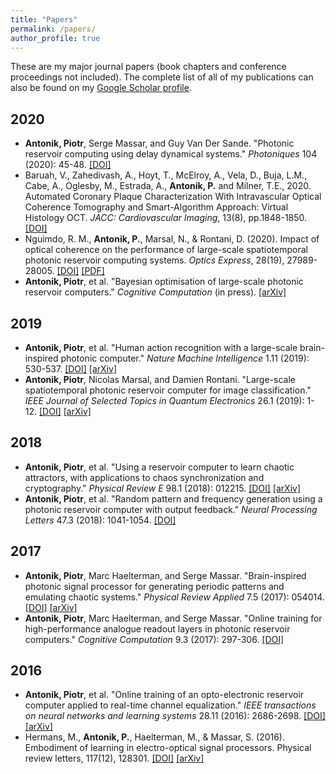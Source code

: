 ```yaml
---
title: "Papers"
permalink: /papers/
author_profile: true
---
```


These are my major journal papers (book chapters and conference proceedings not included). The complete list of all of my publications can also be found on my [Google Scholar profile](https://scholar.google.be/citations?user=uf3t4fEAAAAJ).

2020
---
* **Antonik, Piotr**, Serge Massar, and Guy Van Der Sande. "Photonic reservoir computing using delay dynamical systems." _Photoniques_ 104 (2020): 45-48. [\[DOI\]](https://doi.org/10.1051/photon/202010445)
* Baruah, V., Zahedivash, A., Hoyt, T., McElroy, A., Vela, D., Buja, L.M., Cabe, A., Oglesby, M., Estrada, A., **Antonik, P.** and Milner, T.E., 2020. Automated Coronary Plaque Characterization With Intravascular Optical Coherence Tomography and Smart-Algorithm Approach: Virtual Histology OCT. _JACC: Cardiovascular Imaging_, 13(8), pp.1848-1850. [\[DOI\]](https://doi.org/10.1016/j.jcmg.2020.02.022)
* Nguimdo, R. M., **Antonik, P.**, Marsal, N., & Rontani, D. (2020). Impact of optical coherence on the performance of large-scale spatiotemporal photonic reservoir computing systems. _Optics Express_, 28(19), 27989-28005. [\[DOI\]](https://doi.org/10.1364/oe.400546) [\[PDF\]](https://hal.archives-ouvertes.fr/hal-02963023/document)
* **Antonik, Piotr**, et al. "Bayesian optimisation of large-scale photonic reservoir computers." _Cognitive Computation_ (in press). [\[arXiv\]](https://arxiv.org/abs/2004.02535)


2019
---
* **Antonik, Piotr**, et al. "Human action recognition with a large-scale brain-inspired photonic computer." _Nature Machine Intelligence_ 1.11 (2019): 530-537. [\[DOI\]](https://doi.org/10.1038/s42256-019-0110-8) [\[arXiv\]](https://arxiv.org/abs/2004.02545)
* **Antonik, Piotr**, Nicolas Marsal, and Damien Rontani. "Large-scale spatiotemporal photonic reservoir computer for image classification." _IEEE Journal of Selected Topics in Quantum Electronics_ 26.1 (2019): 1-12. [\[DOI\]](https://doi.org/10.1109/jstqe.2019.2924138) [\[arXiv\]](https://arxiv.org/abs/2004.02542)

2018
---
* **Antonik, Piotr**, et al. "Using a reservoir computer to learn chaotic attractors, with applications to chaos synchronization and cryptography." _Physical Review E_ 98.1 (2018): 012215. [\[DOI\]](https://doi.org/10.1103/physreve.98.012215) [\[arXiv\]](https://arxiv.org/abs/1802.02844)
* **Antonik, Piotr**, et al. "Random pattern and frequency generation using a photonic reservoir computer with output feedback." _Neural Processing Letters_ 47.3 (2018): 1041-1054. [\[DOI\]](https://doi.org/10.1007/s11063-017-9628-0)

2017
---
* **Antonik, Piotr**, Marc Haelterman, and Serge Massar. "Brain-inspired photonic signal processor for generating periodic patterns and emulating chaotic systems." _Physical Review Applied_ 7.5 (2017): 054014. [\[DOI\]](https://doi.org/10.1103/physrevapplied.7.054014) [\[arXiv\]](https://arxiv.org/abs/1802.02026)
* **Antonik, Piotr**, Marc Haelterman, and Serge Massar. "Online training for high-performance analogue readout layers in photonic reservoir computers." _Cognitive Computation_ 9.3 (2017): 297-306. [\[DOI\]](https://doi.org/10.1007/s12559-017-9459-3) 

2016
---
* **Antonik, Piotr**, et al. "Online training of an opto-electronic reservoir computer applied to real-time channel equalization." _IEEE transactions on neural networks and learning systems_ 28.11 (2016): 2686-2698. [\[DOI\]](https://doi.org/10.1109/tnnls.2016.2598655) [\[arXiv\]](https://arxiv.org/abs/1610.06268)
* Hermans, M., **Antonik, P.**, Haelterman, M., & Massar, S. (2016). Embodiment of learning in electro-optical signal processors. Physical review letters, 117(12), 128301. [\[DOI\]](https://doi.org/10.1103/physrevlett.117.128301) [\[arXiv\]](https://arxiv.org/abs/1610.06269)
